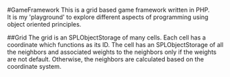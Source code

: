 #GameFramework
This is a grid based game framework written in PHP.  
It is my 'playground' to explore different aspects of programming using object oriented principles.

##Grid
The grid is an SPLObjectStorage of many cells.
Each cell has a coordinate which functions as its ID.
The cell has an SPLObjectStorage of all the neighbors and associated weights to the neighbors only if the weights are not default.
Otherwise, the neighbors are calculated based on the coordinate system.
